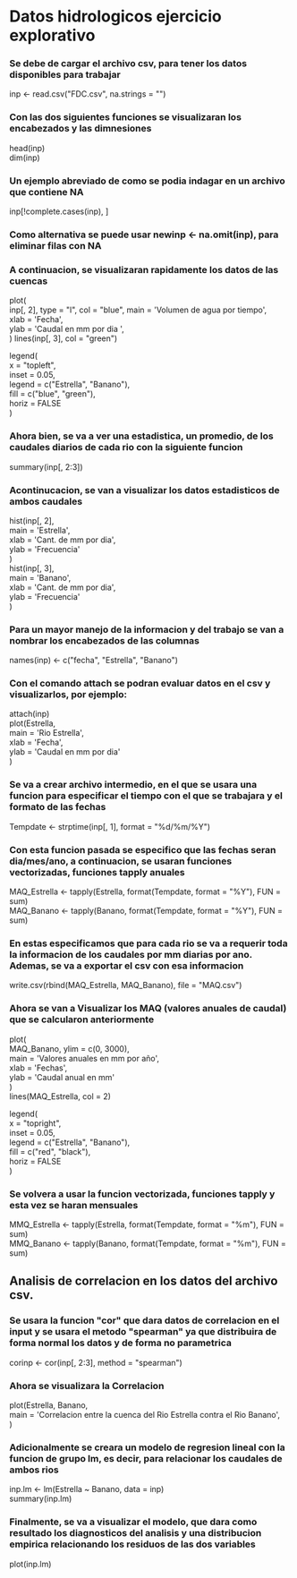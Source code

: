 # Datos hidrologicos ejercicio explorativo
### Se debe de cargar el archivo csv, para tener los datos disponibles para trabajar

inp <- read.csv("FDC.csv", na.strings = "")

### Con las dos siguientes funciones se visualizaran los encabezados y las dimnesiones
head(inp)  
dim(inp)

### Un ejemplo abreviado de como se podia indagar en un archivo que contiene NA
inp[!complete.cases(inp), ]

### Como alternativa se puede usar newinp <- na.omit(inp), para eliminar filas con NA

### A continuacion, se visualizaran rapidamente los datos de las cuencas
plot(  
  inp[, 2], type = "l", col = "blue", main = 'Volumen de agua por tiempo',  
  xlab = 'Fecha',  
  ylab = 'Caudal en mm por dia ',  
  )
lines(inp[, 3], col = "green")

legend(  
  x = "topleft",  
  inset = 0.05,  
  legend = c("Estrella", "Banano"),  
  fill = c("blue", "green"),  
  horiz = FALSE  
)

### Ahora bien, se va a ver una estadistica, un promedio, de los caudales diarios de cada rio con la siguiente funcion
summary(inp[, 2:3])

### Acontinucacion, se van a visualizar los datos estadisticos de ambos caudales
hist(inp[, 2],  
     main = 'Estrella',  
     xlab = 'Cant. de mm por dia',  
     ylab = 'Frecuencia'  
     )  
hist(inp[, 3],  
     main = 'Banano',  
     xlab = 'Cant. de mm por dia',  
     ylab = 'Frecuencia'  
     )

### Para un mayor manejo de la informacion y del trabajo se van a nombrar los encabezados de las columnas
names(inp) <- c("fecha", "Estrella", "Banano")

### Con el comando attach se podran evaluar datos en el csv y visualizarlos, por ejemplo:
attach(inp)   
plot(Estrella,  
     main = 'Rio Estrella',  
     xlab = 'Fecha',  
     ylab = 'Caudal en mm por dia'  
     )

### Se va a crear archivo intermedio, en el que se usara una funcion para especificar el tiempo con el que se trabajara y el formato de las fechas
Tempdate <- strptime(inp[, 1], format = "%d/%m/%Y")

### Con esta funcion pasada se especifico que las fechas seran dia/mes/ano, a continuacion, se usaran funciones vectorizadas, funciones tapply anuales
MAQ_Estrella <- tapply(Estrella, format(Tempdate, format = "%Y"), FUN = sum)  
MAQ_Banano <- tapply(Banano, format(Tempdate, format = "%Y"), FUN = sum)

### En estas especificamos que para cada rio se va a requerir toda la informacion de los caudales por mm diarias por ano. Ademas, se va a exportar el csv con esa informacion
write.csv(rbind(MAQ_Estrella, MAQ_Banano), file = "MAQ.csv")

### Ahora se van a Visualizar los MAQ (valores anuales de caudal) que se calcularon anteriormente
plot(  
  MAQ_Banano, ylim = c(0, 3000),  
  main = 'Valores anuales en mm por año',  
  xlab = 'Fechas',  
  ylab = 'Caudal anual en mm'  
  )  
lines(MAQ_Estrella, col = 2)

legend(  
  x = "topright",  
  inset = 0.05,  
  legend = c("Estrella", "Banano"),  
  fill = c("red", "black"),  
  horiz = FALSE  
)

### Se volvera a usar la funcion vectorizada, funciones tapply y esta vez se haran mensuales
MMQ_Estrella <- tapply(Estrella, format(Tempdate, format = "%m"), FUN = sum)    
MMQ_Banano <- tapply(Banano, format(Tempdate, format = "%m"), FUN = sum)



## Analisis de correlacion en los datos del archivo csv.
### Se usara la funcion "cor" que dara datos de correlacion en el input y se usara el metodo "spearman" ya que distribuira de forma normal los datos y de forma no parametrica
corinp <- cor(inp[, 2:3], method = "spearman")

### Ahora se visualizara la Correlacion
plot(Estrella, Banano,  
     main = 'Correlacion entre la cuenca del Rio Estrella contra el Rio Banano',  
     )

### Adicionalmente se creara un modelo de regresion lineal con la funcion de grupo lm, es decir, para relacionar los caudales de ambos rios
inp.lm <- lm(Estrella ~ Banano, data = inp)  
summary(inp.lm)

### Finalmente, se va a visualizar el modelo, que dara como resultado los diagnosticos del analisis y una distribucion empirica relacionando los residuos de las dos variables
plot(inp.lm)

